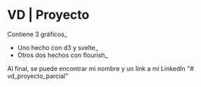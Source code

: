 # VD | Proyecto
Contiene 3 gráficos_
- Uno hecho con d3 y svelte_
- Otros dos hechos con flourish_

Al final, se puede encontrar mi nombre y un link a mi LinkedIn
"# vd_proyecto_parcial" 
